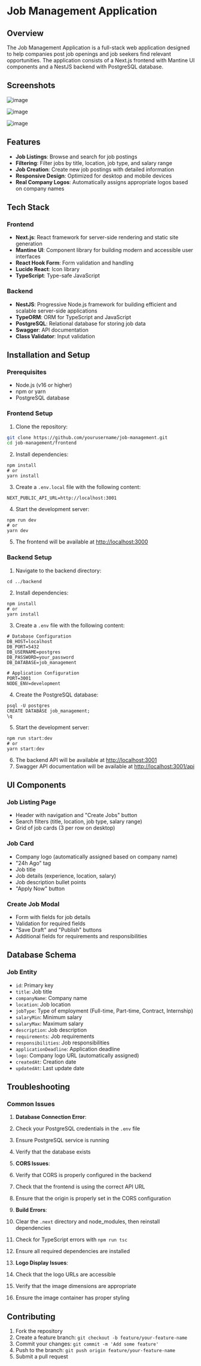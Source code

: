 
# Job Management Application

## Overview

The Job Management Application is a full-stack web application designed to help companies post job openings and job seekers find relevant opportunities. The application consists of a Next.js frontend with Mantine UI components and a NestJS backend with PostgreSQL database.

## Screenshots
![image](https://github.com/user-attachments/assets/7e76b31c-a9eb-480f-9251-9530714f5a25)

![image](https://github.com/user-attachments/assets/174593f4-8e1a-4ef4-99bc-b8fa135e6606)

![image](https://github.com/user-attachments/assets/8ac5ec4e-a78a-43e8-bf7d-0777e7935291)

## Features

- **Job Listings**: Browse and search for job postings
- **Filtering**: Filter jobs by title, location, job type, and salary range
- **Job Creation**: Create new job postings with detailed information
- **Responsive Design**: Optimized for desktop and mobile devices
- **Real Company Logos**: Automatically assigns appropriate logos based on company names

## Tech Stack

### Frontend
- **Next.js**: React framework for server-side rendering and static site generation
- **Mantine UI**: Component library for building modern and accessible user interfaces
- **React Hook Form**: Form validation and handling
- **Lucide React**: Icon library
- **TypeScript**: Type-safe JavaScript

### Backend
- **NestJS**: Progressive Node.js framework for building efficient and scalable server-side applications
- **TypeORM**: ORM for TypeScript and JavaScript
- **PostgreSQL**: Relational database for storing job data
- **Swagger**: API documentation
- **Class Validator**: Input validation

## Installation and Setup

### Prerequisites
- Node.js (v16 or higher)
- npm or yarn
- PostgreSQL database

### Frontend Setup

1. Clone the repository:
```bash
git clone https://github.com/yourusername/job-management.git
cd job-management/frontend
```

2. Install dependencies:


```shellscript
npm install
# or
yarn install
```

3. Create a `.env.local` file with the following content:


```plaintext
NEXT_PUBLIC_API_URL=http://localhost:3001
```

4. Start the development server:


```shellscript
npm run dev
# or
yarn dev
```

5. The frontend will be available at [http://localhost:3000](http://localhost:3000)


### Backend Setup

1. Navigate to the backend directory:


```shellscript
cd ../backend
```

2. Install dependencies:


```shellscript
npm install
# or
yarn install
```

3. Create a `.env` file with the following content:


```plaintext
# Database Configuration
DB_HOST=localhost
DB_PORT=5432
DB_USERNAME=postgres
DB_PASSWORD=your_password
DB_DATABASE=job_management

# Application Configuration
PORT=3001
NODE_ENV=development
```

4. Create the PostgreSQL database:


```shellscript
psql -U postgres
CREATE DATABASE job_management;
\q
```

5. Start the development server:


```shellscript
npm run start:dev
# or
yarn start:dev
```

6. The backend API will be available at [http://localhost:3001](http://localhost:3001)
7. Swagger API documentation will be available at [http://localhost:3001/api](http://localhost:3001/api)

## UI Components

### Job Listing Page

- Header with navigation and "Create Jobs" button
- Search filters (title, location, job type, salary range)
- Grid of job cards (3 per row on desktop)


### Job Card

- Company logo (automatically assigned based on company name)
- "24h Ago" tag
- Job title
- Job details (experience, location, salary)
- Job description bullet points
- "Apply Now" button


### Create Job Modal

- Form with fields for job details
- Validation for required fields
- "Save Draft" and "Publish" buttons
- Additional fields for requirements and responsibilities


## Database Schema

### Job Entity

- `id`: Primary key
- `title`: Job title
- `companyName`: Company name
- `location`: Job location
- `jobType`: Type of employment (Full-time, Part-time, Contract, Internship)
- `salaryMin`: Minimum salary
- `salaryMax`: Maximum salary
- `description`: Job description
- `requirements`: Job requirements
- `responsibilities`: Job responsibilities
- `applicationDeadline`: Application deadline
- `logo`: Company logo URL (automatically assigned)
- `createdAt`: Creation date
- `updatedAt`: Last update date

## Troubleshooting

### Common Issues

1. **Database Connection Error**:

1. Check your PostgreSQL credentials in the `.env` file
2. Ensure PostgreSQL service is running
3. Verify that the database exists



2. **CORS Issues**:

1. Verify that CORS is properly configured in the backend
2. Check that the frontend is using the correct API URL
3. Ensure that the origin is properly set in the CORS configuration



3. **Build Errors**:

1. Clear the `.next` directory and node_modules, then reinstall dependencies
2. Check for TypeScript errors with `npm run tsc`
3. Ensure all required dependencies are installed



4. **Logo Display Issues**:

1. Check that the logo URLs are accessible
2. Verify that the image dimensions are appropriate
3. Ensure the image container has proper styling



## Contributing

1. Fork the repository
2. Create a feature branch: `git checkout -b feature/your-feature-name`
3. Commit your changes: `git commit -m 'Add some feature'`
4. Push to the branch: `git push origin feature/your-feature-name`
5. Submit a pull request
